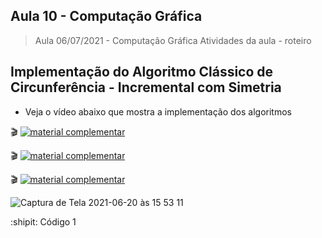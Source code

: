 
## Aula 10 - Computação Gráfica

> Aula 06/07/2021 - Computação Gráfica
> Atividades da aula - roteiro

## Implementação do Algoritmo Clássico de Circunferência - Incremental com Simetria

- Veja o vídeo abaixo que mostra a implementação dos algoritmos
 
🎬
[![material complementar](https://github.com/marcoswagner-commits/projetos_cg/blob/9a7a875a273c69f03b6048ea2138b963fd82fa7b/Capa_Aula10.png)](https://www.youtube.com/watch?v=z1UYtwvp6pE)

🎬
[![material complementar](https://github.com/marcoswagner-commits/projetos_cg/blob/9a7a875a273c69f03b6048ea2138b963fd82fa7b/Capa_Aula10.png)](https://www.youtube.com/watch?v=f86Fw8OHDHk)

🎬
[![material complementar](https://github.com/marcoswagner-commits/projetos_cg/blob/9a7a875a273c69f03b6048ea2138b963fd82fa7b/Capa_Aula10.png)](https://www.youtube.com/watch?v=4yU00lWkhtU)


![Captura de Tela 2021-06-20 às 15 53 11](https://user-images.githubusercontent.com/81576640/122685078-bb95c900-d1df-11eb-863c-d8cb6b5b8107.png)


:shipit: Código 1
```




```



